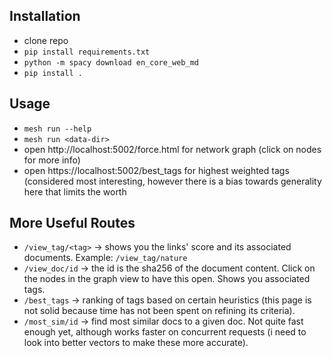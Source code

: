 ## Installation
- clone repo
- `pip install requirements.txt`
- `python -m spacy download en_core_web_md`
- `pip install .`

## Usage
- `mesh run --help`
- `mesh run <data-dir>`
- open http://localhost:5002/force.html for network graph (click on nodes for more info)
- open https://localhost:5002/best_tags for highest weighted tags (considered most interesting, however there is a bias towards generality here that limits the worth

## More Useful Routes
- `/view_tag/<tag>` -> shows you the links' score and its associated documents. Example: `/view_tag/nature` 
- `/view_doc/id` -> the id is the sha256 of the document content. Click on the nodes in the graph view to have this open. Shows you associated tags.
- `/best_tags` -> ranking of tags based on certain heuristics (this page is not solid because time has not been spent on refining its criteria).
- `/most_sim/id` -> find most similar docs to a given doc. Not quite fast enough yet, although works faster on concurrent requests (i need to look into better vectors to make these more accurate).
